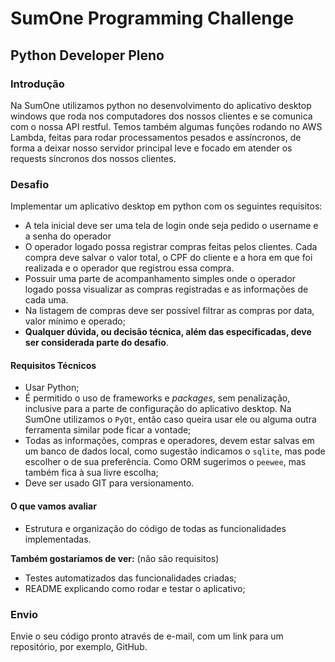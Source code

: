 # SumOne Programming Challenge
## Python Developer Pleno

### Introdução

Na SumOne utilizamos python no desenvolvimento do aplicativo desktop windows que roda nos computadores dos nossos clientes e se comunica com o nossa API restful. Temos também algumas funções rodando no AWS Lambda, feitas para rodar processamentos pesados e assíncronos, de forma a deixar nosso servidor principal leve e focado em atender os requests síncronos dos nossos clientes.

### Desafio

Implementar um aplicativo desktop em python com os seguintes requisitos:

* A tela inicial deve ser uma tela de login onde seja pedido o username e a senha do operador
* O operador logado possa registrar compras feitas pelos clientes. Cada compra deve salvar o valor total, o CPF do cliente e a hora em que foi realizada e o operador que registrou essa compra.
* Possuir uma parte de acompanhamento simples onde o operador logado possa visualizar as compras registradas e as informações de cada uma.
* Na listagem de compras deve ser possível filtrar as compras por data, valor mínimo e operado;
* **Qualquer dúvida, ou decisão técnica, além das especificadas, deve ser considerada parte do desafio**.

#### Requisitos Técnicos

* Usar Python;
* É permitido o uso de frameworks e _packages_, sem penalização, inclusive para a parte de configuração do aplicativo desktop. Na SumOne utilizamos o `PyQt`, então caso queira usar ele ou alguma outra ferramenta similar pode ficar a vontade;
* Todas as informações, compras e operadores, devem estar salvas em um banco de dados local, como sugestão indicamos o `sqlite`, mas pode escolher o de sua preferência. Como ORM sugerimos o `peewee`, mas também fica à sua livre escolha;
* Deve ser usado GIT para versionamento.

#### O que vamos avaliar

* Estrutura e organização do código de todas as funcionalidades implementadas.

**Também gostaríamos de ver:** (não são requisitos)

* Testes automatizados das funcionalidades criadas;
* README explicando como rodar e testar o aplicativo;

### Envio

Envie o seu código pronto através de e-mail, com um link para um repositório, por exemplo, GitHub.

